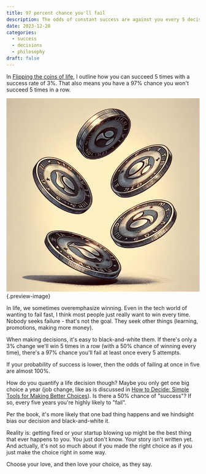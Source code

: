 ```yaml
---
title: 97 percent chance you'll fail
description: The odds of constant success are against you every 5 decisions. So there's gotta be another way to define success.
date: 2023-12-28
categories:
  - success
  - decisions
  - philosophy
draft: false
---
```

In [Flipping the coins of life](flip-a-coin.md), I outline how you can succeed 5 times with a success rate of 3%. That also means you have a 97% chance you won't succeed 5 times in a row. 

![Flipping five coins will almost certainly yield at least tails](../img/flip-five-coins.png){.preview-image}

In life, we sometimes overemphasize winning. Even in the tech world of wanting to fail fast, I think most people just really want to win every time. Nobody seeks failure - that's not the goal. They seek other things (learning, promotions, making more money). 

When making decisions, it's easy to black-and-white them. If there's only a 3% change we'll win 5 times in a row (with a 50% chance of winning every time), there's a 97% chance you'll fail at least once every 5 attempts. 

If your probability of success is lower, then the odds of failing at once in five are almost 100%. 

How do you quantify a life decision though? Maybe you only get one big choice a year (job change, like as is discussed in [How to Decide: Simple Tools for Making Better Choices](../book-review/how-to-decide-simple-tools-for-making-better-choices.md)). Is there a 50% chance of "success"? If so, every five years you're highly likely to "fail".

Per the book, it's more likely that one bad thing happens and we hindsight bias our decision and black-and-white it. 

Reality is: getting fired or your startup blowing up might be the best thing that ever happens to you. You just don't know. Your story isn't written yet. And actually, it's not so much about if you made the right choice as if you just make the choice right in some way. 

Choose your love, and then love your choice, as they say. 







